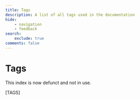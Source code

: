```yaml
---
title: Tags
description: A list of all tags used in the documentation
hide:
    - navigation
    - feedback
search:
    exclude: true
comments: false
---
```


# Tags
This index is now defunct and not in use.

[TAGS]